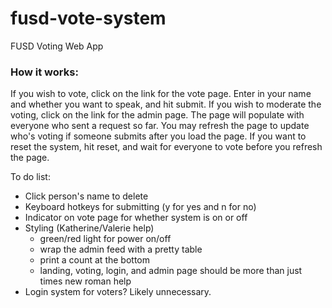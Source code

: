 # fusd-vote-system
FUSD Voting Web App

<h3>How it works:</h3>
If you wish to vote, click on the link for the vote page. Enter in your name and whether you want to speak, and hit submit. 
If you wish to moderate the voting, click on the link for the admin page. The page will populate with everyone who sent a request so far. You may refresh the page to update who's voting if someone submits after you load the page. If you want to reset the system, hit reset, and wait for everyone to vote before you refresh the page.
		
		
To do list:
- Click person's name to delete
- Keyboard hotkeys for submitting (y for yes and n for no)
- Indicator on vote page for whether system is on or off
- Styling (Katherine/Valerie help)
  - green/red light for power on/off
  - wrap the admin feed with a pretty table
  - print a count at the bottom
  - landing, voting, login, and admin page should be more than just times new roman help
- Login system for voters? Likely unnecessary.
